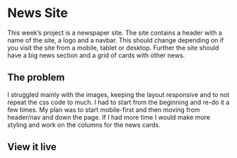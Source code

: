 # News Site

This week’s project is a newspaper site. The site contains a header with a name of the site, a logo and a navbar. This should change depending on if you visit the site from a mobile, tablet or desktop. Further the site should have a big news section and a grid of cards with other news.

## The problem

I struggled mainly with the images, keeping the layout responsive and to not repeat the css code to much. I had to start from the beginning and re-do it a few times. My plan was to start mobile-first and then moving from header/nav and down the page. If I had more time I would make more styling and work on the columns for the news cards.

## View it live

